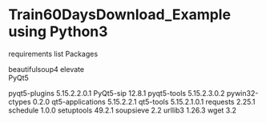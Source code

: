 # Train60DaysDownload_Example using Python3

requirements list Packages

beautifulsoup4
elevate                  
PyQt5

pyqt5-plugins             5.15.2.2.0.1
PyQt5-sip                 12.8.1
pyqt5-tools               5.15.2.3.0.2
pywin32-ctypes            0.2.0
qt5-applications          5.15.2.2.1
qt5-tools                 5.15.2.1.0.1
requests                  2.25.1
schedule                  1.0.0
setuptools                49.2.1
soupsieve                 2.2
urllib3                   1.26.3
wget                      3.2
